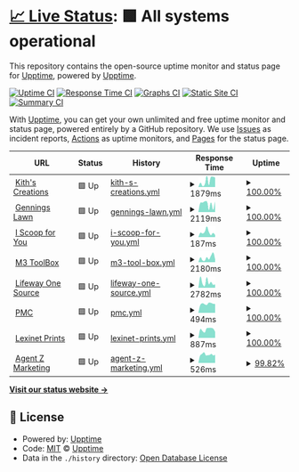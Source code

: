# [📈 Live Status](https://upptime.github.io/upptime): <!--live status--> **🟩 All systems operational**

This repository contains the open-source uptime monitor and status page for [Upptime](https://upptime.js.org), powered by [Upptime](https://github.com/upptime/upptime).

[![Uptime CI](https://github.com/glashtin/upptime/workflows/Uptime%20CI/badge.svg)](https://github.com/glashtin/upptime/actions?query=workflow%3A%22Uptime+CI%22)
[![Response Time CI](https://github.com/glashtin/upptime/workflows/Response%20Time%20CI/badge.svg)](https://github.com/glashtin/upptime/actions?query=workflow%3A%22Response+Time+CI%22)
[![Graphs CI](https://github.com/glashtin/upptime/workflows/Graphs%20CI/badge.svg)](https://github.com/glashtin/upptime/actions?query=workflow%3A%22Graphs+CI%22)
[![Static Site CI](https://github.com/glashtin/upptime/workflows/Static%20Site%20CI/badge.svg)](https://github.com/glashtin/upptime/actions?query=workflow%3A%22Static+Site+CI%22)
[![Summary CI](https://github.com/glashtin/upptime/workflows/Summary%20CI/badge.svg)](https://github.com/glashtin/upptime/actions?query=workflow%3A%22Summary+CI%22)

With [Upptime](https://upptime.js.org), you can get your own unlimited and free uptime monitor and status page, powered entirely by a GitHub repository. We use [Issues](https://github.com/upptime/upptime/issues) as incident reports, [Actions](https://github.com/glashtin/upptime/actions) as uptime monitors, and [Pages](https://upptime.github.io/upptime) for the status page.

<!--start: status pages-->
<!-- This summary is generated by Upptime (https://github.com/upptime/upptime) -->
<!-- Do not edit this manually, your changes will be overwritten -->
<!-- prettier-ignore -->
| URL | Status | History | Response Time | Uptime |
| --- | ------ | ------- | ------------- | ------ |
| <img alt="" src="https://icons.duckduckgo.com/ip3/kithcreations.com.ico" height="13"> [Kith's Creations](https://kithcreations.com) | 🟩 Up | [kith-s-creations.yml](https://github.com/glashtin/uptime/commits/HEAD/history/kith-s-creations.yml) | <details><summary><img alt="Response time graph" src="./graphs/kith-s-creations/response-time-week.png" height="20"> 1879ms</summary><br><a href="https://glashtin.github.io/uptime/history/kith-s-creations"><img alt="Response time 831" src="https://img.shields.io/endpoint?url=https%3A%2F%2Fraw.githubusercontent.com%2Fglashtin%2Fuptime%2FHEAD%2Fapi%2Fkith-s-creations%2Fresponse-time.json"></a><br><a href="https://glashtin.github.io/uptime/history/kith-s-creations"><img alt="24-hour response time 2899" src="https://img.shields.io/endpoint?url=https%3A%2F%2Fraw.githubusercontent.com%2Fglashtin%2Fuptime%2FHEAD%2Fapi%2Fkith-s-creations%2Fresponse-time-day.json"></a><br><a href="https://glashtin.github.io/uptime/history/kith-s-creations"><img alt="7-day response time 1879" src="https://img.shields.io/endpoint?url=https%3A%2F%2Fraw.githubusercontent.com%2Fglashtin%2Fuptime%2FHEAD%2Fapi%2Fkith-s-creations%2Fresponse-time-week.json"></a><br><a href="https://glashtin.github.io/uptime/history/kith-s-creations"><img alt="30-day response time 831" src="https://img.shields.io/endpoint?url=https%3A%2F%2Fraw.githubusercontent.com%2Fglashtin%2Fuptime%2FHEAD%2Fapi%2Fkith-s-creations%2Fresponse-time-month.json"></a><br><a href="https://glashtin.github.io/uptime/history/kith-s-creations"><img alt="1-year response time 831" src="https://img.shields.io/endpoint?url=https%3A%2F%2Fraw.githubusercontent.com%2Fglashtin%2Fuptime%2FHEAD%2Fapi%2Fkith-s-creations%2Fresponse-time-year.json"></a></details> | <details><summary><a href="https://glashtin.github.io/uptime/history/kith-s-creations">100.00%</a></summary><a href="https://glashtin.github.io/uptime/history/kith-s-creations"><img alt="All-time uptime 100.00%" src="https://img.shields.io/endpoint?url=https%3A%2F%2Fraw.githubusercontent.com%2Fglashtin%2Fuptime%2FHEAD%2Fapi%2Fkith-s-creations%2Fuptime.json"></a><br><a href="https://glashtin.github.io/uptime/history/kith-s-creations"><img alt="24-hour uptime 100.00%" src="https://img.shields.io/endpoint?url=https%3A%2F%2Fraw.githubusercontent.com%2Fglashtin%2Fuptime%2FHEAD%2Fapi%2Fkith-s-creations%2Fuptime-day.json"></a><br><a href="https://glashtin.github.io/uptime/history/kith-s-creations"><img alt="7-day uptime 100.00%" src="https://img.shields.io/endpoint?url=https%3A%2F%2Fraw.githubusercontent.com%2Fglashtin%2Fuptime%2FHEAD%2Fapi%2Fkith-s-creations%2Fuptime-week.json"></a><br><a href="https://glashtin.github.io/uptime/history/kith-s-creations"><img alt="30-day uptime 100.00%" src="https://img.shields.io/endpoint?url=https%3A%2F%2Fraw.githubusercontent.com%2Fglashtin%2Fuptime%2FHEAD%2Fapi%2Fkith-s-creations%2Fuptime-month.json"></a><br><a href="https://glashtin.github.io/uptime/history/kith-s-creations"><img alt="1-year uptime 100.00%" src="https://img.shields.io/endpoint?url=https%3A%2F%2Fraw.githubusercontent.com%2Fglashtin%2Fuptime%2FHEAD%2Fapi%2Fkith-s-creations%2Fuptime-year.json"></a></details>
| <img alt="" src="https://icons.duckduckgo.com/ip3/www.genningslawn.com.ico" height="13"> [Gennings Lawn](https://www.genningslawn.com) | 🟩 Up | [gennings-lawn.yml](https://github.com/glashtin/uptime/commits/HEAD/history/gennings-lawn.yml) | <details><summary><img alt="Response time graph" src="./graphs/gennings-lawn/response-time-week.png" height="20"> 2119ms</summary><br><a href="https://glashtin.github.io/uptime/history/gennings-lawn"><img alt="Response time 1823" src="https://img.shields.io/endpoint?url=https%3A%2F%2Fraw.githubusercontent.com%2Fglashtin%2Fuptime%2FHEAD%2Fapi%2Fgennings-lawn%2Fresponse-time.json"></a><br><a href="https://glashtin.github.io/uptime/history/gennings-lawn"><img alt="24-hour response time 2382" src="https://img.shields.io/endpoint?url=https%3A%2F%2Fraw.githubusercontent.com%2Fglashtin%2Fuptime%2FHEAD%2Fapi%2Fgennings-lawn%2Fresponse-time-day.json"></a><br><a href="https://glashtin.github.io/uptime/history/gennings-lawn"><img alt="7-day response time 2119" src="https://img.shields.io/endpoint?url=https%3A%2F%2Fraw.githubusercontent.com%2Fglashtin%2Fuptime%2FHEAD%2Fapi%2Fgennings-lawn%2Fresponse-time-week.json"></a><br><a href="https://glashtin.github.io/uptime/history/gennings-lawn"><img alt="30-day response time 1823" src="https://img.shields.io/endpoint?url=https%3A%2F%2Fraw.githubusercontent.com%2Fglashtin%2Fuptime%2FHEAD%2Fapi%2Fgennings-lawn%2Fresponse-time-month.json"></a><br><a href="https://glashtin.github.io/uptime/history/gennings-lawn"><img alt="1-year response time 1823" src="https://img.shields.io/endpoint?url=https%3A%2F%2Fraw.githubusercontent.com%2Fglashtin%2Fuptime%2FHEAD%2Fapi%2Fgennings-lawn%2Fresponse-time-year.json"></a></details> | <details><summary><a href="https://glashtin.github.io/uptime/history/gennings-lawn">100.00%</a></summary><a href="https://glashtin.github.io/uptime/history/gennings-lawn"><img alt="All-time uptime 100.00%" src="https://img.shields.io/endpoint?url=https%3A%2F%2Fraw.githubusercontent.com%2Fglashtin%2Fuptime%2FHEAD%2Fapi%2Fgennings-lawn%2Fuptime.json"></a><br><a href="https://glashtin.github.io/uptime/history/gennings-lawn"><img alt="24-hour uptime 100.00%" src="https://img.shields.io/endpoint?url=https%3A%2F%2Fraw.githubusercontent.com%2Fglashtin%2Fuptime%2FHEAD%2Fapi%2Fgennings-lawn%2Fuptime-day.json"></a><br><a href="https://glashtin.github.io/uptime/history/gennings-lawn"><img alt="7-day uptime 100.00%" src="https://img.shields.io/endpoint?url=https%3A%2F%2Fraw.githubusercontent.com%2Fglashtin%2Fuptime%2FHEAD%2Fapi%2Fgennings-lawn%2Fuptime-week.json"></a><br><a href="https://glashtin.github.io/uptime/history/gennings-lawn"><img alt="30-day uptime 100.00%" src="https://img.shields.io/endpoint?url=https%3A%2F%2Fraw.githubusercontent.com%2Fglashtin%2Fuptime%2FHEAD%2Fapi%2Fgennings-lawn%2Fuptime-month.json"></a><br><a href="https://glashtin.github.io/uptime/history/gennings-lawn"><img alt="1-year uptime 100.00%" src="https://img.shields.io/endpoint?url=https%3A%2F%2Fraw.githubusercontent.com%2Fglashtin%2Fuptime%2FHEAD%2Fapi%2Fgennings-lawn%2Fuptime-year.json"></a></details>
| <img alt="" src="https://icons.duckduckgo.com/ip3/iscoopforyou.com.ico" height="13"> [I Scoop for You](https://iscoopforyou.com) | 🟩 Up | [i-scoop-for-you.yml](https://github.com/glashtin/uptime/commits/HEAD/history/i-scoop-for-you.yml) | <details><summary><img alt="Response time graph" src="./graphs/i-scoop-for-you/response-time-week.png" height="20"> 187ms</summary><br><a href="https://glashtin.github.io/uptime/history/i-scoop-for-you"><img alt="Response time 173" src="https://img.shields.io/endpoint?url=https%3A%2F%2Fraw.githubusercontent.com%2Fglashtin%2Fuptime%2FHEAD%2Fapi%2Fi-scoop-for-you%2Fresponse-time.json"></a><br><a href="https://glashtin.github.io/uptime/history/i-scoop-for-you"><img alt="24-hour response time 79" src="https://img.shields.io/endpoint?url=https%3A%2F%2Fraw.githubusercontent.com%2Fglashtin%2Fuptime%2FHEAD%2Fapi%2Fi-scoop-for-you%2Fresponse-time-day.json"></a><br><a href="https://glashtin.github.io/uptime/history/i-scoop-for-you"><img alt="7-day response time 187" src="https://img.shields.io/endpoint?url=https%3A%2F%2Fraw.githubusercontent.com%2Fglashtin%2Fuptime%2FHEAD%2Fapi%2Fi-scoop-for-you%2Fresponse-time-week.json"></a><br><a href="https://glashtin.github.io/uptime/history/i-scoop-for-you"><img alt="30-day response time 173" src="https://img.shields.io/endpoint?url=https%3A%2F%2Fraw.githubusercontent.com%2Fglashtin%2Fuptime%2FHEAD%2Fapi%2Fi-scoop-for-you%2Fresponse-time-month.json"></a><br><a href="https://glashtin.github.io/uptime/history/i-scoop-for-you"><img alt="1-year response time 173" src="https://img.shields.io/endpoint?url=https%3A%2F%2Fraw.githubusercontent.com%2Fglashtin%2Fuptime%2FHEAD%2Fapi%2Fi-scoop-for-you%2Fresponse-time-year.json"></a></details> | <details><summary><a href="https://glashtin.github.io/uptime/history/i-scoop-for-you">100.00%</a></summary><a href="https://glashtin.github.io/uptime/history/i-scoop-for-you"><img alt="All-time uptime 100.00%" src="https://img.shields.io/endpoint?url=https%3A%2F%2Fraw.githubusercontent.com%2Fglashtin%2Fuptime%2FHEAD%2Fapi%2Fi-scoop-for-you%2Fuptime.json"></a><br><a href="https://glashtin.github.io/uptime/history/i-scoop-for-you"><img alt="24-hour uptime 100.00%" src="https://img.shields.io/endpoint?url=https%3A%2F%2Fraw.githubusercontent.com%2Fglashtin%2Fuptime%2FHEAD%2Fapi%2Fi-scoop-for-you%2Fuptime-day.json"></a><br><a href="https://glashtin.github.io/uptime/history/i-scoop-for-you"><img alt="7-day uptime 100.00%" src="https://img.shields.io/endpoint?url=https%3A%2F%2Fraw.githubusercontent.com%2Fglashtin%2Fuptime%2FHEAD%2Fapi%2Fi-scoop-for-you%2Fuptime-week.json"></a><br><a href="https://glashtin.github.io/uptime/history/i-scoop-for-you"><img alt="30-day uptime 100.00%" src="https://img.shields.io/endpoint?url=https%3A%2F%2Fraw.githubusercontent.com%2Fglashtin%2Fuptime%2FHEAD%2Fapi%2Fi-scoop-for-you%2Fuptime-month.json"></a><br><a href="https://glashtin.github.io/uptime/history/i-scoop-for-you"><img alt="1-year uptime 100.00%" src="https://img.shields.io/endpoint?url=https%3A%2F%2Fraw.githubusercontent.com%2Fglashtin%2Fuptime%2FHEAD%2Fapi%2Fi-scoop-for-you%2Fuptime-year.json"></a></details>
| <img alt="" src="https://icons.duckduckgo.com/ip3/m3toolbox.com.ico" height="13"> [M3 ToolBox](https://m3toolbox.com) | 🟩 Up | [m3-tool-box.yml](https://github.com/glashtin/uptime/commits/HEAD/history/m3-tool-box.yml) | <details><summary><img alt="Response time graph" src="./graphs/m3-tool-box/response-time-week.png" height="20"> 2180ms</summary><br><a href="https://glashtin.github.io/uptime/history/m3-tool-box"><img alt="Response time 1760" src="https://img.shields.io/endpoint?url=https%3A%2F%2Fraw.githubusercontent.com%2Fglashtin%2Fuptime%2FHEAD%2Fapi%2Fm3-tool-box%2Fresponse-time.json"></a><br><a href="https://glashtin.github.io/uptime/history/m3-tool-box"><img alt="24-hour response time 2197" src="https://img.shields.io/endpoint?url=https%3A%2F%2Fraw.githubusercontent.com%2Fglashtin%2Fuptime%2FHEAD%2Fapi%2Fm3-tool-box%2Fresponse-time-day.json"></a><br><a href="https://glashtin.github.io/uptime/history/m3-tool-box"><img alt="7-day response time 2180" src="https://img.shields.io/endpoint?url=https%3A%2F%2Fraw.githubusercontent.com%2Fglashtin%2Fuptime%2FHEAD%2Fapi%2Fm3-tool-box%2Fresponse-time-week.json"></a><br><a href="https://glashtin.github.io/uptime/history/m3-tool-box"><img alt="30-day response time 1760" src="https://img.shields.io/endpoint?url=https%3A%2F%2Fraw.githubusercontent.com%2Fglashtin%2Fuptime%2FHEAD%2Fapi%2Fm3-tool-box%2Fresponse-time-month.json"></a><br><a href="https://glashtin.github.io/uptime/history/m3-tool-box"><img alt="1-year response time 1760" src="https://img.shields.io/endpoint?url=https%3A%2F%2Fraw.githubusercontent.com%2Fglashtin%2Fuptime%2FHEAD%2Fapi%2Fm3-tool-box%2Fresponse-time-year.json"></a></details> | <details><summary><a href="https://glashtin.github.io/uptime/history/m3-tool-box">100.00%</a></summary><a href="https://glashtin.github.io/uptime/history/m3-tool-box"><img alt="All-time uptime 99.37%" src="https://img.shields.io/endpoint?url=https%3A%2F%2Fraw.githubusercontent.com%2Fglashtin%2Fuptime%2FHEAD%2Fapi%2Fm3-tool-box%2Fuptime.json"></a><br><a href="https://glashtin.github.io/uptime/history/m3-tool-box"><img alt="24-hour uptime 100.00%" src="https://img.shields.io/endpoint?url=https%3A%2F%2Fraw.githubusercontent.com%2Fglashtin%2Fuptime%2FHEAD%2Fapi%2Fm3-tool-box%2Fuptime-day.json"></a><br><a href="https://glashtin.github.io/uptime/history/m3-tool-box"><img alt="7-day uptime 100.00%" src="https://img.shields.io/endpoint?url=https%3A%2F%2Fraw.githubusercontent.com%2Fglashtin%2Fuptime%2FHEAD%2Fapi%2Fm3-tool-box%2Fuptime-week.json"></a><br><a href="https://glashtin.github.io/uptime/history/m3-tool-box"><img alt="30-day uptime 99.37%" src="https://img.shields.io/endpoint?url=https%3A%2F%2Fraw.githubusercontent.com%2Fglashtin%2Fuptime%2FHEAD%2Fapi%2Fm3-tool-box%2Fuptime-month.json"></a><br><a href="https://glashtin.github.io/uptime/history/m3-tool-box"><img alt="1-year uptime 99.37%" src="https://img.shields.io/endpoint?url=https%3A%2F%2Fraw.githubusercontent.com%2Fglashtin%2Fuptime%2FHEAD%2Fapi%2Fm3-tool-box%2Fuptime-year.json"></a></details>
| <img alt="" src="https://icons.duckduckgo.com/ip3/prospectservice.lifewaystores.com.ico" height="13"> [Lifeway One Source](https://prospectservice.lifewaystores.com) | 🟩 Up | [lifeway-one-source.yml](https://github.com/glashtin/uptime/commits/HEAD/history/lifeway-one-source.yml) | <details><summary><img alt="Response time graph" src="./graphs/lifeway-one-source/response-time-week.png" height="20"> 2782ms</summary><br><a href="https://glashtin.github.io/uptime/history/lifeway-one-source"><img alt="Response time 2446" src="https://img.shields.io/endpoint?url=https%3A%2F%2Fraw.githubusercontent.com%2Fglashtin%2Fuptime%2FHEAD%2Fapi%2Flifeway-one-source%2Fresponse-time.json"></a><br><a href="https://glashtin.github.io/uptime/history/lifeway-one-source"><img alt="24-hour response time 6086" src="https://img.shields.io/endpoint?url=https%3A%2F%2Fraw.githubusercontent.com%2Fglashtin%2Fuptime%2FHEAD%2Fapi%2Flifeway-one-source%2Fresponse-time-day.json"></a><br><a href="https://glashtin.github.io/uptime/history/lifeway-one-source"><img alt="7-day response time 2782" src="https://img.shields.io/endpoint?url=https%3A%2F%2Fraw.githubusercontent.com%2Fglashtin%2Fuptime%2FHEAD%2Fapi%2Flifeway-one-source%2Fresponse-time-week.json"></a><br><a href="https://glashtin.github.io/uptime/history/lifeway-one-source"><img alt="30-day response time 2446" src="https://img.shields.io/endpoint?url=https%3A%2F%2Fraw.githubusercontent.com%2Fglashtin%2Fuptime%2FHEAD%2Fapi%2Flifeway-one-source%2Fresponse-time-month.json"></a><br><a href="https://glashtin.github.io/uptime/history/lifeway-one-source"><img alt="1-year response time 2446" src="https://img.shields.io/endpoint?url=https%3A%2F%2Fraw.githubusercontent.com%2Fglashtin%2Fuptime%2FHEAD%2Fapi%2Flifeway-one-source%2Fresponse-time-year.json"></a></details> | <details><summary><a href="https://glashtin.github.io/uptime/history/lifeway-one-source">100.00%</a></summary><a href="https://glashtin.github.io/uptime/history/lifeway-one-source"><img alt="All-time uptime 99.38%" src="https://img.shields.io/endpoint?url=https%3A%2F%2Fraw.githubusercontent.com%2Fglashtin%2Fuptime%2FHEAD%2Fapi%2Flifeway-one-source%2Fuptime.json"></a><br><a href="https://glashtin.github.io/uptime/history/lifeway-one-source"><img alt="24-hour uptime 100.00%" src="https://img.shields.io/endpoint?url=https%3A%2F%2Fraw.githubusercontent.com%2Fglashtin%2Fuptime%2FHEAD%2Fapi%2Flifeway-one-source%2Fuptime-day.json"></a><br><a href="https://glashtin.github.io/uptime/history/lifeway-one-source"><img alt="7-day uptime 100.00%" src="https://img.shields.io/endpoint?url=https%3A%2F%2Fraw.githubusercontent.com%2Fglashtin%2Fuptime%2FHEAD%2Fapi%2Flifeway-one-source%2Fuptime-week.json"></a><br><a href="https://glashtin.github.io/uptime/history/lifeway-one-source"><img alt="30-day uptime 99.38%" src="https://img.shields.io/endpoint?url=https%3A%2F%2Fraw.githubusercontent.com%2Fglashtin%2Fuptime%2FHEAD%2Fapi%2Flifeway-one-source%2Fuptime-month.json"></a><br><a href="https://glashtin.github.io/uptime/history/lifeway-one-source"><img alt="1-year uptime 99.38%" src="https://img.shields.io/endpoint?url=https%3A%2F%2Fraw.githubusercontent.com%2Fglashtin%2Fuptime%2FHEAD%2Fapi%2Flifeway-one-source%2Fuptime-year.json"></a></details>
| <img alt="" src="https://icons.duckduckgo.com/ip3/order.tpmco.com.ico" height="13"> [PMC](https://order.tpmco.com) | 🟩 Up | [pmc.yml](https://github.com/glashtin/uptime/commits/HEAD/history/pmc.yml) | <details><summary><img alt="Response time graph" src="./graphs/pmc/response-time-week.png" height="20"> 494ms</summary><br><a href="https://glashtin.github.io/uptime/history/pmc"><img alt="Response time 495" src="https://img.shields.io/endpoint?url=https%3A%2F%2Fraw.githubusercontent.com%2Fglashtin%2Fuptime%2FHEAD%2Fapi%2Fpmc%2Fresponse-time.json"></a><br><a href="https://glashtin.github.io/uptime/history/pmc"><img alt="24-hour response time 554" src="https://img.shields.io/endpoint?url=https%3A%2F%2Fraw.githubusercontent.com%2Fglashtin%2Fuptime%2FHEAD%2Fapi%2Fpmc%2Fresponse-time-day.json"></a><br><a href="https://glashtin.github.io/uptime/history/pmc"><img alt="7-day response time 494" src="https://img.shields.io/endpoint?url=https%3A%2F%2Fraw.githubusercontent.com%2Fglashtin%2Fuptime%2FHEAD%2Fapi%2Fpmc%2Fresponse-time-week.json"></a><br><a href="https://glashtin.github.io/uptime/history/pmc"><img alt="30-day response time 495" src="https://img.shields.io/endpoint?url=https%3A%2F%2Fraw.githubusercontent.com%2Fglashtin%2Fuptime%2FHEAD%2Fapi%2Fpmc%2Fresponse-time-month.json"></a><br><a href="https://glashtin.github.io/uptime/history/pmc"><img alt="1-year response time 495" src="https://img.shields.io/endpoint?url=https%3A%2F%2Fraw.githubusercontent.com%2Fglashtin%2Fuptime%2FHEAD%2Fapi%2Fpmc%2Fresponse-time-year.json"></a></details> | <details><summary><a href="https://glashtin.github.io/uptime/history/pmc">100.00%</a></summary><a href="https://glashtin.github.io/uptime/history/pmc"><img alt="All-time uptime 99.38%" src="https://img.shields.io/endpoint?url=https%3A%2F%2Fraw.githubusercontent.com%2Fglashtin%2Fuptime%2FHEAD%2Fapi%2Fpmc%2Fuptime.json"></a><br><a href="https://glashtin.github.io/uptime/history/pmc"><img alt="24-hour uptime 100.00%" src="https://img.shields.io/endpoint?url=https%3A%2F%2Fraw.githubusercontent.com%2Fglashtin%2Fuptime%2FHEAD%2Fapi%2Fpmc%2Fuptime-day.json"></a><br><a href="https://glashtin.github.io/uptime/history/pmc"><img alt="7-day uptime 100.00%" src="https://img.shields.io/endpoint?url=https%3A%2F%2Fraw.githubusercontent.com%2Fglashtin%2Fuptime%2FHEAD%2Fapi%2Fpmc%2Fuptime-week.json"></a><br><a href="https://glashtin.github.io/uptime/history/pmc"><img alt="30-day uptime 99.38%" src="https://img.shields.io/endpoint?url=https%3A%2F%2Fraw.githubusercontent.com%2Fglashtin%2Fuptime%2FHEAD%2Fapi%2Fpmc%2Fuptime-month.json"></a><br><a href="https://glashtin.github.io/uptime/history/pmc"><img alt="1-year uptime 99.38%" src="https://img.shields.io/endpoint?url=https%3A%2F%2Fraw.githubusercontent.com%2Fglashtin%2Fuptime%2FHEAD%2Fapi%2Fpmc%2Fuptime-year.json"></a></details>
| <img alt="" src="https://icons.duckduckgo.com/ip3/lexinetprints.com.ico" height="13"> [Lexinet Prints](https://lexinetprints.com) | 🟩 Up | [lexinet-prints.yml](https://github.com/glashtin/uptime/commits/HEAD/history/lexinet-prints.yml) | <details><summary><img alt="Response time graph" src="./graphs/lexinet-prints/response-time-week.png" height="20"> 887ms</summary><br><a href="https://glashtin.github.io/uptime/history/lexinet-prints"><img alt="Response time 813" src="https://img.shields.io/endpoint?url=https%3A%2F%2Fraw.githubusercontent.com%2Fglashtin%2Fuptime%2FHEAD%2Fapi%2Flexinet-prints%2Fresponse-time.json"></a><br><a href="https://glashtin.github.io/uptime/history/lexinet-prints"><img alt="24-hour response time 1084" src="https://img.shields.io/endpoint?url=https%3A%2F%2Fraw.githubusercontent.com%2Fglashtin%2Fuptime%2FHEAD%2Fapi%2Flexinet-prints%2Fresponse-time-day.json"></a><br><a href="https://glashtin.github.io/uptime/history/lexinet-prints"><img alt="7-day response time 887" src="https://img.shields.io/endpoint?url=https%3A%2F%2Fraw.githubusercontent.com%2Fglashtin%2Fuptime%2FHEAD%2Fapi%2Flexinet-prints%2Fresponse-time-week.json"></a><br><a href="https://glashtin.github.io/uptime/history/lexinet-prints"><img alt="30-day response time 813" src="https://img.shields.io/endpoint?url=https%3A%2F%2Fraw.githubusercontent.com%2Fglashtin%2Fuptime%2FHEAD%2Fapi%2Flexinet-prints%2Fresponse-time-month.json"></a><br><a href="https://glashtin.github.io/uptime/history/lexinet-prints"><img alt="1-year response time 813" src="https://img.shields.io/endpoint?url=https%3A%2F%2Fraw.githubusercontent.com%2Fglashtin%2Fuptime%2FHEAD%2Fapi%2Flexinet-prints%2Fresponse-time-year.json"></a></details> | <details><summary><a href="https://glashtin.github.io/uptime/history/lexinet-prints">100.00%</a></summary><a href="https://glashtin.github.io/uptime/history/lexinet-prints"><img alt="All-time uptime 99.38%" src="https://img.shields.io/endpoint?url=https%3A%2F%2Fraw.githubusercontent.com%2Fglashtin%2Fuptime%2FHEAD%2Fapi%2Flexinet-prints%2Fuptime.json"></a><br><a href="https://glashtin.github.io/uptime/history/lexinet-prints"><img alt="24-hour uptime 100.00%" src="https://img.shields.io/endpoint?url=https%3A%2F%2Fraw.githubusercontent.com%2Fglashtin%2Fuptime%2FHEAD%2Fapi%2Flexinet-prints%2Fuptime-day.json"></a><br><a href="https://glashtin.github.io/uptime/history/lexinet-prints"><img alt="7-day uptime 100.00%" src="https://img.shields.io/endpoint?url=https%3A%2F%2Fraw.githubusercontent.com%2Fglashtin%2Fuptime%2FHEAD%2Fapi%2Flexinet-prints%2Fuptime-week.json"></a><br><a href="https://glashtin.github.io/uptime/history/lexinet-prints"><img alt="30-day uptime 99.38%" src="https://img.shields.io/endpoint?url=https%3A%2F%2Fraw.githubusercontent.com%2Fglashtin%2Fuptime%2FHEAD%2Fapi%2Flexinet-prints%2Fuptime-month.json"></a><br><a href="https://glashtin.github.io/uptime/history/lexinet-prints"><img alt="1-year uptime 99.38%" src="https://img.shields.io/endpoint?url=https%3A%2F%2Fraw.githubusercontent.com%2Fglashtin%2Fuptime%2FHEAD%2Fapi%2Flexinet-prints%2Fuptime-year.json"></a></details>
| <img alt="" src="https://icons.duckduckgo.com/ip3/www.agentzmarketing.com.ico" height="13"> [Agent Z Marketing](https://www.agentzmarketing.com) | 🟩 Up | [agent-z-marketing.yml](https://github.com/glashtin/uptime/commits/HEAD/history/agent-z-marketing.yml) | <details><summary><img alt="Response time graph" src="./graphs/agent-z-marketing/response-time-week.png" height="20"> 526ms</summary><br><a href="https://glashtin.github.io/uptime/history/agent-z-marketing"><img alt="Response time 1732" src="https://img.shields.io/endpoint?url=https%3A%2F%2Fraw.githubusercontent.com%2Fglashtin%2Fuptime%2FHEAD%2Fapi%2Fagent-z-marketing%2Fresponse-time.json"></a><br><a href="https://glashtin.github.io/uptime/history/agent-z-marketing"><img alt="24-hour response time 564" src="https://img.shields.io/endpoint?url=https%3A%2F%2Fraw.githubusercontent.com%2Fglashtin%2Fuptime%2FHEAD%2Fapi%2Fagent-z-marketing%2Fresponse-time-day.json"></a><br><a href="https://glashtin.github.io/uptime/history/agent-z-marketing"><img alt="7-day response time 526" src="https://img.shields.io/endpoint?url=https%3A%2F%2Fraw.githubusercontent.com%2Fglashtin%2Fuptime%2FHEAD%2Fapi%2Fagent-z-marketing%2Fresponse-time-week.json"></a><br><a href="https://glashtin.github.io/uptime/history/agent-z-marketing"><img alt="30-day response time 1732" src="https://img.shields.io/endpoint?url=https%3A%2F%2Fraw.githubusercontent.com%2Fglashtin%2Fuptime%2FHEAD%2Fapi%2Fagent-z-marketing%2Fresponse-time-month.json"></a><br><a href="https://glashtin.github.io/uptime/history/agent-z-marketing"><img alt="1-year response time 1732" src="https://img.shields.io/endpoint?url=https%3A%2F%2Fraw.githubusercontent.com%2Fglashtin%2Fuptime%2FHEAD%2Fapi%2Fagent-z-marketing%2Fresponse-time-year.json"></a></details> | <details><summary><a href="https://glashtin.github.io/uptime/history/agent-z-marketing">99.82%</a></summary><a href="https://glashtin.github.io/uptime/history/agent-z-marketing"><img alt="All-time uptime 99.27%" src="https://img.shields.io/endpoint?url=https%3A%2F%2Fraw.githubusercontent.com%2Fglashtin%2Fuptime%2FHEAD%2Fapi%2Fagent-z-marketing%2Fuptime.json"></a><br><a href="https://glashtin.github.io/uptime/history/agent-z-marketing"><img alt="24-hour uptime 100.00%" src="https://img.shields.io/endpoint?url=https%3A%2F%2Fraw.githubusercontent.com%2Fglashtin%2Fuptime%2FHEAD%2Fapi%2Fagent-z-marketing%2Fuptime-day.json"></a><br><a href="https://glashtin.github.io/uptime/history/agent-z-marketing"><img alt="7-day uptime 99.82%" src="https://img.shields.io/endpoint?url=https%3A%2F%2Fraw.githubusercontent.com%2Fglashtin%2Fuptime%2FHEAD%2Fapi%2Fagent-z-marketing%2Fuptime-week.json"></a><br><a href="https://glashtin.github.io/uptime/history/agent-z-marketing"><img alt="30-day uptime 99.27%" src="https://img.shields.io/endpoint?url=https%3A%2F%2Fraw.githubusercontent.com%2Fglashtin%2Fuptime%2FHEAD%2Fapi%2Fagent-z-marketing%2Fuptime-month.json"></a><br><a href="https://glashtin.github.io/uptime/history/agent-z-marketing"><img alt="1-year uptime 99.27%" src="https://img.shields.io/endpoint?url=https%3A%2F%2Fraw.githubusercontent.com%2Fglashtin%2Fuptime%2FHEAD%2Fapi%2Fagent-z-marketing%2Fuptime-year.json"></a></details>

<!--end: status pages-->

[**Visit our status website →**](https://upptime.github.io/upptime)

## 📄 License

- Powered by: [Upptime](https://github.com/upptime/upptime)
- Code: [MIT](./LICENSE) © [Upptime](https://upptime.js.org)
- Data in the `./history` directory: [Open Database License](https://opendatacommons.org/licenses/odbl/1-0/)
